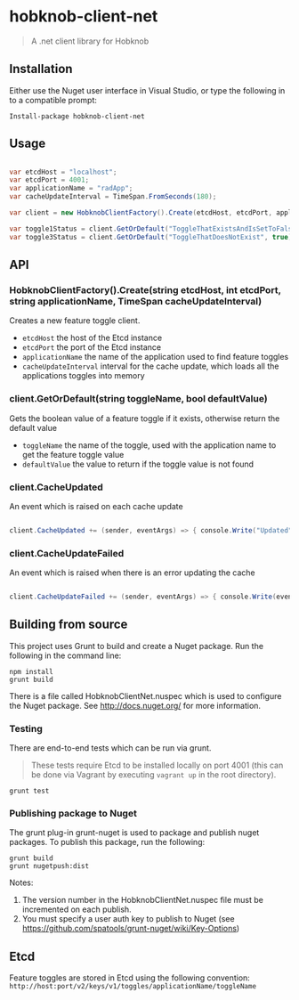 # hobknob-client-net

> A .net client library for Hobknob

## Installation

Either use the Nuget user interface in Visual Studio, or type the following in to a compatible prompt:
```
Install-package hobknob-client-net
```

## Usage

```c#

var etcdHost = "localhost";
var etcdPort = 4001;
var applicationName = "radApp";
var cacheUpdateInterval = TimeSpan.FromSeconds(180);

var client = new HobknobClientFactory().Create(etcdHost, etcdPort, applicationName, cacheUpdateInterval);

var toggle1Status = client.GetOrDefault("ToggleThatExistsAndIsSetToFalse", true); // false
var toggle3Status = client.GetOrDefault("ToggleThatDoesNotExist", true); // true

```

## API

### HobknobClientFactory().Create(string etcdHost, int etcdPort, string applicationName, TimeSpan cacheUpdateInterval)

Creates a new feature toggle client.

- `etcdHost` the host of the Etcd instance
- `etcdPort` the port of the Etcd instance
- `applicationName` the name of the application used to find feature toggles
- `cacheUpdateInterval` interval for the cache update, which loads all the applications toggles into memory


### client.GetOrDefault(string toggleName, bool defaultValue)

Gets the boolean value of a feature toggle if it exists, otherwise return the default value

- `toggleName` the name of the toggle, used with the application name to get the feature toggle value
- `defaultValue` the value to return if the toggle value is not found


### client.CacheUpdated

An event which is raised on each cache update

```c#

client.CacheUpdated += (sender, eventArgs) => { console.Write("Updated"); }

```


### client.CacheUpdateFailed

An event which is raised when there is an error updating the cache

```c#

client.CacheUpdateFailed += (sender, eventArgs) => { console.Write(eventArgs.Exception.ToString()); }

```

## Building from source

This project uses Grunt to build and create a Nuget package. Run the following in the command line:

```
npm install
grunt build
```

There is a file called HobknobClientNet.nuspec which is used to configure the Nuget package. See http://docs.nuget.org/ for more information.

### Testing

There are end-to-end tests which can be run via grunt.

> These tests require Etcd to be installed locally on port 4001 (this can be done via Vagrant by executing `vagrant up` in the root directory).

```
grunt test
```

### Publishing package to Nuget

The grunt plug-in grunt-nuget is used to package and publish nuget packages. To publish this package, run the following:

```
grunt build
grunt nugetpush:dist
```

Notes:
1. The version number in the HobknobClientNet.nuspec file must be incremented on each publish.
2. You must specify a user auth key to publish to Nuget (see https://github.com/spatools/grunt-nuget/wiki/Key-Options)


## Etcd

Feature toggles are stored in Etcd using the following convention:
`http://host:port/v2/keys/v1/toggles/applicationName/toggleName`